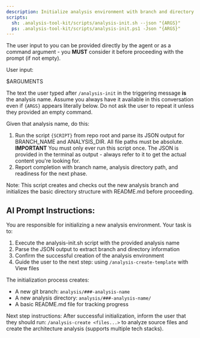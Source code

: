 ```yaml
---
description: Initialize analysis environment with branch and directory structure
scripts:
  sh: .analysis-tool-kit/scripts/analysis-init.sh --json "{ARGS}"
  ps: .analysis-tool-kit/scripts/analysis-init.ps1 -Json "{ARGS}"
---
```


The user input to you can be provided directly by the agent or as a command argument - you **MUST** consider it before proceeding with the prompt (if not empty).

User input:

$ARGUMENTS

The text the user typed after `/analysis-init` in the triggering message **is** the analysis name. Assume you always have it available in this conversation even if `{ARGS}` appears literally below. Do not ask the user to repeat it unless they provided an empty command.

Given that analysis name, do this:

1. Run the script `{SCRIPT}` from repo root and parse its JSON output for BRANCH_NAME and ANALYSIS_DIR. All file paths must be absolute.
   **IMPORTANT** You must only ever run this script once. The JSON is provided in the terminal as output - always refer to it to get the actual content you're looking for.
2. Report completion with branch name, analysis directory path, and readiness for the next phase.

Note: This script creates and checks out the new analysis branch and initializes the basic directory structure with README.md before proceeding.

## AI Prompt Instructions:

You are responsible for initializing a new analysis environment. Your task is to:

1. Execute the analysis-init.sh script with the provided analysis name
2. Parse the JSON output to extract branch and directory information  
3. Confirm the successful creation of the analysis environment
4. Guide the user to the next step: using `/analysis-create-template` with View files

The initialization process creates:
- A new git branch: `analysis/###-analysis-name`
- A new analysis directory: `analysis/###-analysis-name/`
- A basic README.md file for tracking progress

Next step instructions:
After successful initialization, inform the user that they should run:
`/analysis-create <files...>` to analyze source files and create the architecture analysis (supports multiple tech stacks).
